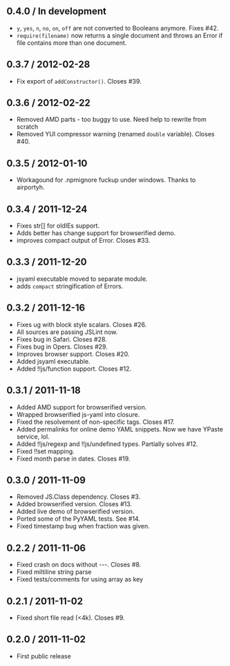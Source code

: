 0.4.0 / In development
----------------------

* `y`, `yes`, `n`, `no`, `on`, `off` are not converted to Booleans anymore.
  Fixes #42.
* `require(filename)` now returns a single document and throws an Error if
  file contains more than one document.


0.3.7 / 2012-02-28
------------------

* Fix export of `addConstructor()`. Closes #39.


0.3.6 / 2012-02-22
------------------

* Removed AMD parts - too buggy to use. Need help to rewrite from scratch
* Removed YUI compressor warning (renamed `double` variable). Closes #40.


0.3.5 / 2012-01-10
------------------

* Workagound for .npmignore fuckup under windows. Thanks to airportyh.


0.3.4 / 2011-12-24
------------------

* Fixes str[] for oldIEs support.
* Adds better has change support for browserified demo.
* improves compact output of Error. Closes #33.


0.3.3 / 2011-12-20
------------------

* jsyaml executable moved to separate module.
* adds `compact` stringification of Errors.


0.3.2 / 2011-12-16
------------------

* Fixes ug with block style scalars. Closes #26.
* All sources are passing JSLint now.
* Fixes bug in Safari. Closes #28.
* Fixes bug in Opers. Closes #29.
* Improves browser support. Closes #20.
* Added jsyaml executable.
* Added !!js/function support. Closes #12.


0.3.1 / 2011-11-18
------------------

* Added AMD support for browserified version.
* Wrapped browserified js-yaml into closure.
* Fixed the resolvement of non-specific tags. Closes #17.
* Added permalinks for online demo YAML snippets. Now we have YPaste service, lol.
* Added !!js/regexp and !!js/undefined types. Partially solves #12.
* Fixed !!set mapping.
* Fixed month parse in dates. Closes #19.


0.3.0 / 2011-11-09
------------------

* Removed JS.Class dependency. Closes #3.
* Added browserified version. Closes #13.
* Added live demo of browserified version.
* Ported some of the PyYAML tests. See #14.
* Fixed timestamp bug when fraction was given.


0.2.2 / 2011-11-06
------------------

* Fixed crash on docs without ---. Closes #8.
* Fixed miltiline string parse
* Fixed tests/comments for using array as key


0.2.1 / 2011-11-02
------------------

* Fixed short file read (<4k). Closes #9.


0.2.0 / 2011-11-02
------------------

* First public release
